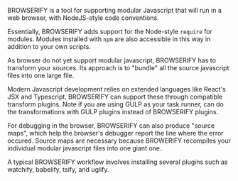BROWSERIFY is a tool for supporting modular Javascript that will run in a web browser, with NodeJS-style code conventions. 

Essentially, BROWSERIFY adds support for the Node-style `require` for modules. Modules installed with `npm` are also accessible in this way in addition to your own scripts. 

As browser do not yet support modular javascript, BROWSERIFY has to transform your sources. Its approach is to "bundle" all the source javascript files into one large file. 

Modern Javascript development relies on extended languages like React's JSX and Typescript. BROWSERIFY can support these through compatible transform plugins. Note if you are using GULP as your task runner, can do the transformations with GULP plugins instead of BROWSERIFY plugins. 

For debugging in the browser, BROWSERIFY can also produce "source maps", which help the browser's debugger report the line where the error occured. Source maps are necessary because BROWERIFY recompiles your individual modular javascript files into one giant one.

A typical BROWSERIFY workflow involves installing several plugins such as watchify, babelify, tsify, and uglify.


